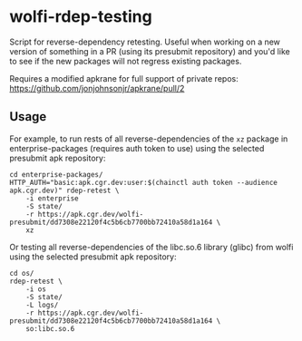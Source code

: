 # wolfi-rdep-testing

Script for reverse-dependency retesting. Useful when working on a new version of something in a PR (using its presubmit repository) and you'd like to see if the new packages will not regress existing packages.

Requires a modified apkrane for full support of private repos: https://github.com/jonjohnsonjr/apkrane/pull/2

## Usage

For example, to run rests of all reverse-dependencies of the `xz` package in enterprise-packages (requires auth token to use) using the selected presubmit apk repository:

```
cd enterprise-packages/
HTTP_AUTH="basic:apk.cgr.dev:user:$(chainctl auth token --audience apk.cgr.dev)" rdep-retest \
    -i enterprise
    -S state/
    -r https://apk.cgr.dev/wolfi-presubmit/dd7308e22120f4c5b6cb7700bb72410a58d1a164 \
    xz
```

Or testing all reverse-dependencies of the libc.so.6 library (glibc) from wolfi using the selected presubmit apk repository:

```
cd os/
rdep-retest \
    -i os
    -S state/
    -L logs/
    -r https://apk.cgr.dev/wolfi-presubmit/dd7308e22120f4c5b6cb7700bb72410a58d1a164 \
    so:libc.so.6
```
